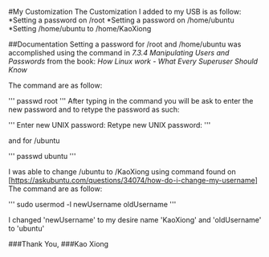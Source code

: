 #My Customization
The Customization I added to my USB is as follow:
	*Setting a password on /root
	*Setting a password on /home/ubuntu
	*Setting /home/ubuntu to /home/KaoXiong

##Documentation
Setting a password for /root and /home/ubuntu was accomplished using the command in *7.3.4 Manipulating Users and Passwords*
from the book: *How Linux work - What Every Superuser Should Know*

The command are as follow:

'''
passwd root
'''
After typing in the command you will be ask to enter the new password and to retype the password as such:

'''
Enter new UNIX password: 
Retype new UNIX password: 
'''

and for /ubuntu

'''
passwd ubuntu
'''

I was able to change /ubuntu to /KaoXiong using command found on [https://askubuntu.com/questions/34074/how-do-i-change-my-username]
The command are as follow: 

'''
sudo usermod -l newUsername oldUsername
'''

I changed 'newUsername' to my desire name 'KaoXiong' and 'oldUsername' to 'ubuntu'



###Thank You,
###Kao Xiong
